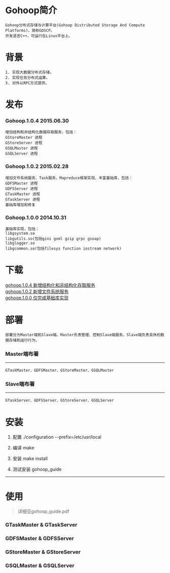 Gohoop简介
====
    Gohoop分布式存储与计算平台(Gohoop Distributed Storage And Compute Platforms)，简称GDSCP。
    开发语言C++，可运行在Linux平台上。

背景
====
    1. 实现大数据分布式存储。
    2. 实现任务分布式运算。
    3. 对外以RPC方式提供。

发布
====
### Gohoop.1.0.4 2015.06.30
    增加结构和非结构化数据存取服务，包括：
    GStoreMaster 进程
    GStoreServer 进程
    GSQLMaster 进程
    GSQLServer 进程

### Gohoop.1.0.2 2015.02.28
    增加文件系统服务、Task服务，Mapreduce框架实现、丰富基础库，包括：
    GDFSMaster 进程
    GDFSServer 进程
    GTaskMaster 进程
    GTaskServer 进程
    基础库增加和修复

### Gohoop.1.0.0 2014.10.31
    基础库实现，包括：
    libgsystem.so
    libgutils.so(包括gini gxml gzip grpc gsoap)
    libglogger.so
    libgcommon.so(包括filesys function iostream network)
    
下载
====
[gohoop.1.0.4 新增结构化和非结构化存取服务](https://github.com/Gohoop/Gohoop/tag/gohoop.1.0.0.tar.gz) <br />
[gohoop.1.0.2 新增文件系统服务](https://github.com/Gohoop/Gohoop/tag/gohoop.1.0.2.tar.gz) <br />
[gohoop.1.0.0 仅完成基础库实现](https://github.com/Gohoop/Gohoop/tag/gohoop.1.0.4.tar.gz) <br />

部署
====
    部署分为Master端和Slave端。Master负责管理、控制Slave端服务，Slave端负责具休的数据存储和运行行为。

### Master端布署
----
    GTaskMaster、GDFSMaster、GStoreMaster、GSQLMaster

### Slave端布署
----
    GTaskServer、GDFSServer、GStoreServer、GSQLServer

安装
====
1. 配置
./configuration --prefix=/etc/usr/local

2. 编译
make 

3. 安装
make install

4. 测试安装
gohoop_guide
----

使用
====
> 详细见gohoop_guide.pdf

### GTaskMaster & GTaskServer

### GDFSMaster & GDFSServer

### GStoreMaster & GStoreServer

### GSQLMaster & GSQLServer
